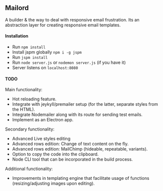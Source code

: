 ## Mailord

A builder &  the way to deal with responsive email frustration. Its an abstraction layer for creating responsive email templates.

#### Installation
- Run `npm install`
- Install jspm globally `npm i -g jspm`
- Run `jspm install`
- Run `node server.js` or `nodemon server.js` (if you have it)
- Server listens on `localhost:8080`

#### TODO
Main functionality:
- Hot reloading feature.
- Integrate with jeykyll/premailer setup (for the latter, separate styles from the HTML).
- Integrate Nodemailer along with its route for sending test emails.
- Implement as an Electron app.
 
Secondary functionality:
- Advanced Live styles editing
- Advanced rows edition: Change of text content on the fly.
- Advanced rows edition: MailChimp (hideable, repeatable, variants).
- Option to copy the code into the clipboard.
- Node CLI tool that can be incorporated in the build process.

Additional functionality: 

- Improvements in templating engine that facilitate usage of functions (resizing/adjusting images upon editing).

